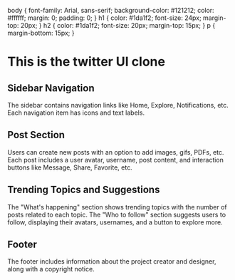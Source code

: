 body {
            font-family: Arial, sans-serif;
            background-color: #121212;
            color: #ffffff;
            margin: 0;
            padding: 0;
        }
        h1 {
            color: #1da1f2;
            font-size: 24px;
            margin-top: 20px;
        }
        h2 {
            color: #1da1f2;
            font-size: 20px;
            margin-top: 15px;
        }
        p {
            margin-bottom: 15px;
        }
    </style>
<h1>This is the twitter UI clone</h1>
<section>
        <h1>Sidebar Navigation</h1>
        <p>
            The sidebar contains navigation links like Home, Explore, Notifications, etc. Each navigation item has icons and text labels.
        </p>
        <h1>Post Section</h1>
        <p>
            Users can create new posts with an option to add images, gifs, PDFs, etc. Each post includes a user avatar, username, post content, and interaction buttons like Message, Share, Favorite, etc.
        </p> 
        <h1>Trending Topics and Suggestions</h1>
        <p>
            The "What's happening" section shows trending topics with the number of posts related to each topic. The "Who to follow" section suggests users to follow, displaying their avatars, usernames, and a button to explore more.
        </p> 
        <h1>Footer</h1>
        <p>
            The footer includes information about the project creator and designer, along with a copyright notice.
        </p>
    </section>
